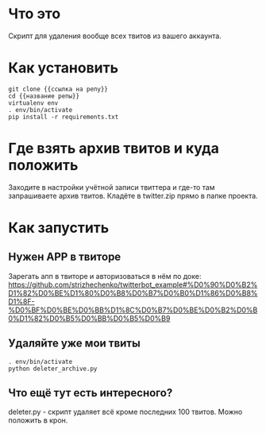 # Что это

Скрипт для удаления вообще всех твитов из вашего аккаунта.

# Как установить

	git clone {{ссылка на репу}}
	cd {{название репы}}
	virtualenv env
	. env/bin/activate
	pip install -r requirements.txt

# Где взять архив твитов и куда положить

Заходите в настройки учётной записи твиттера и где-то там запрашиваете архив твитов. Кладёте в twitter.zip прямо в папке проекта.

# Как запустить

## Нужен APP в твиторе

Зарегать апп в твиторе и авторизоваться в нём по доке: https://github.com/strizhechenko/twitterbot_example#%D0%90%D0%B2%D1%82%D0%BE%D1%80%D0%B8%D0%B7%D0%B0%D1%86%D0%B8%D1%8F-%D0%BF%D0%BE%D0%BB%D1%8C%D0%B7%D0%BE%D0%B2%D0%B0%D1%82%D0%B5%D0%BB%D0%B5%D0%B9

## Удаляйте уже мои твиты

	. env/bin/activate
	python deleter_archive.py

## Что ещё тут есть интересного?

deleter.py - скрипт удаляет всё кроме последних 100 твитов. Можно положить в крон.
